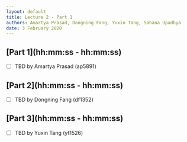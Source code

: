 ```yaml
---
layout: default
title: Lecture 2 - Part 1
authors: Amartya Prasad, Dongning Fang, Yuxin Tang, Sahana Upadhya
date: 3 February 2020
---
```



## [Part 1](hh:mm:ss - hh:mm:ss)

- [ ] TBD by Amartya Prasad (ap5891)

## [Part 2](hh:mm:ss - hh:mm:ss)

- [ ]  TBD by Dongning Fang (df1352)

## [Part 3](hh:mm:ss - hh:mm:ss)

- [ ]  TBD by Yuxin Tang (yt1526)


